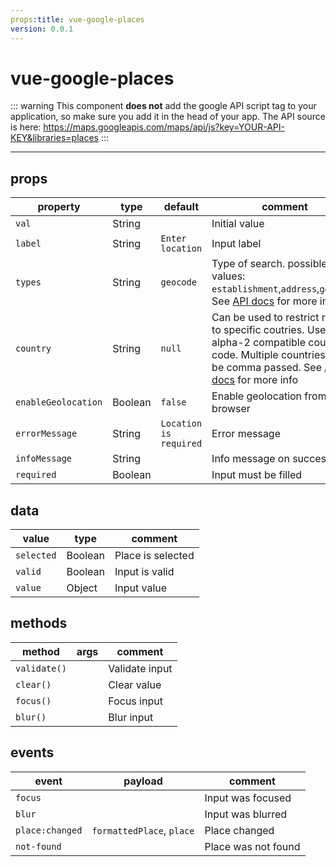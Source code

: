 ```yaml
---
props:title: vue-google-places
version: 0.0.1
---
```


# vue-google-places
<Badge :text="$page.frontmatter.version" type="warn"/>
<Badge text="ork in progress" type="error"/>

::: warning
This component **does not** add the google API script tag to your application, so make sure you add it in the head of your app. The API source is here: https://maps.googleapis.com/maps/api/js?key=YOUR-API-KEY&libraries=places
:::

---

<vp-holder>
<vue-google-places></vue-google-places>
<vue-google-places label="Input required" required></vue-google-places>
</vp-holder>

## props

| property            | type    | default                | comment                                                      |
| ------------------- | ------- | ---------------------- | ------------------------------------------------------------ |
| `val`               | String  |                        | Initial value                                                |
| `label`             | String  | `Enter location`       | Input label                                                  |
| `types`             | String  | `geocode`              | Type of search. possible values: `establishment`,`address`,`geocode`. See [API docs](https://developers.google.com/maps/documentation/javascript/places-autocomplete) for more info |
| `country`           | String  | `null`                 | Can be used to restrict results to specific coutries. Use alpha-2 compatible country code. Multiple countries must be comma passed. See [API docs](https://developers.google.com/maps/documentation/javascript/places-autocomplete) for more info |
| `enableGeolocation` | Boolean | `false`                | Enable geolocation from user’s browser                       |
| `errorMessage`      | String  | `Location is required` | Error message                                                |
| `infoMessage`       | String  |                        | Info message on success                                      |
| `required`          | Boolean |                        | Input must be filled                                         |

## data

| value      | type    | comment           |
| ---------- | ------- | ----------------- |
| `selected` | Boolean | Place is selected |
| `valid`    | Boolean | Input is valid    |
| `value`    | Object  | Input value       |

## methods

| method       | args | comment        |
| ------------ | ---- | -------------- |
| `validate()` |      | Validate input |
| `clear()`    |      | Clear value    |
| `focus()`    |      | Focus input    |
| `blur()`     |      | Blur input     |

## events

| event           | payload                   | comment             |
| --------------- | ------------------------- | ------------------- |
| `focus`         |                           | Input was focused   |
| `blur`          |                           | Input was blurred   |
| `place:changed` | `formattedPlace`, `place` | Place changed       |
| `not-found`     |                           | Place was not found |

